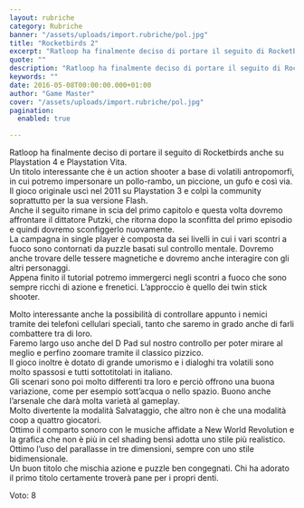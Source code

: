 ```yaml
---
layout: rubriche
category: Rubriche
banner: "/assets/uploads/import.rubriche/pol.jpg"
title: "Rocketbirds 2"
excerpt: "Ratloop ha finalmente deciso di portare il seguito di Rocketbirds anche su Playstation 4 e Playstation Vita. Un titolo interessante che è un action shooter a base di volatili antropomorfi, in cui potremo impersonare un pollo-rambo, un piccione, un gufo e così via. Il gioco originale uscì nel 2011 su Playstation 3 e colpì la [&hellip"
quote: ""
description: "Ratloop ha finalmente deciso di portare il seguito di Rocketbirds anche su Playstation 4 e Playstation Vita. Un titolo interessante che è un action shooter a base di volatili antropomorfi, in cui potremo impersonare un pollo-rambo, un piccione, un gufo e così via. Il gioco originale uscì nel 2011 su Playstation 3 e colpì la [&hellip"
keywords: ""
date: 2016-05-08T00:00:00.000+01:00
author: "Game Master"
cover: "/assets/uploads/import.rubriche/pol.jpg"
pagination:
  enabled: true

---
```


  
Ratloop ha finalmente deciso di portare il seguito di Rocketbirds anche su Playstation 4 e Playstation Vita.  
Un titolo interessante che è un action shooter a base di volatili antropomorfi, in cui potremo impersonare un pollo-rambo, un piccione, un gufo e così via.  
Il gioco originale uscì nel 2011 su Playstation 3 e colpì la community soprattutto per la sua versione Flash.  
Anche il seguito rimane in scia del primo capitolo e questa volta dovremo affrontare il dittatore Putzki, che ritorna dopo la sconfitta del primo episodio e quindi dovremo sconfiggerlo nuovamente.  
La campagna in single player è composta da sei livelli in cui i vari scontri a fuoco sono contornati da puzzle basati sul controllo mentale. Dovremo anche trovare delle tessere magnetiche e dovremo anche interagire con gli altri personaggi.  
Appena finito il tutorial potremo immergerci negli scontri a fuoco che sono sempre ricchi di azione e frenetici. L’approccio è quello dei twin stick shooter.  
  
Molto interessante anche la possibilità di controllare appunto i nemici tramite dei telefoni cellulari speciali, tanto che saremo in grado anche di farli combattere tra di loro.  
Faremo largo uso anche del D Pad sul nostro controllo per poter mirare al meglio e perfino zoomare tramite il classico pizzico.  
Il gioco inoltre è dotato di grande umorismo e i dialoghi tra volatili sono molto spassosi e tutti sottotitolati in italiano.  
Gli scenari sono poi molto differenti tra loro e perciò offrono una buona variazione, come per esempio sott’acqua o nello spazio. Buono anche l’arsenale che darà molta varietà al gameplay.  
Molto divertente la modalità Salvataggio, che altro non è che una modalità coop a quattro giocatori.  
Ottimo il comparto sonoro con le musiche affidate a New World Revolution e la grafica che non è più in cel shading bensì adotta uno stile più realistico. Ottimo l’uso del parallasse in tre dimensioni, sempre con uno stile bidimensionale.  
Un buon titolo che mischia azione e puzzle ben congegnati. Chi ha adorato il primo titolo certamente troverà pane per i propri denti.

Voto: 8